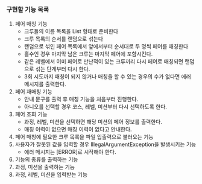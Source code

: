 ### 구현할 기능 목록
1. 페어 매칭 기능
    - 크루들의 이름 목록을 List<String> 형태로 준비한다
    - 크루 목록의 순서를 랜덤으로 섞는다
    - 랜덤으로 섞인 페어 목록에서 앞에서부터 순서대로 두 명씩 페어를 매칭한다
    - 홀수인 경우 마지막 남은 크루는 마지막 페어에 포함시킨다.
    - 같은 레벨에서 이미 페어로 만난적이 있는 크루끼리 다시 페어로 매칭되면 랜덤으로 섞는 단계부터 다시 한다.
    - 3회 시도까지 매칭이 되지 않거나 매칭을 할 수 있는 경우의 수가 없다면 에러 메시지를 출력한다.
2. 페어 재매칭 기능
    - 안내 문구를 출력 후 매칭 기능을 처음부터 진행한다.
    - 아니오를 선택할 경우 코스, 레벨, 미션부터 다시 선택하도록 한다.
3. 페어 조회 기능
    - 과정, 레벨, 미션을 선택하면 해당 미션의 페어 정보를 출력한다.
    - 매칭 이력이 없으면 매칭 이력이 없다고 안내한다.
4. 페어 매칭에 필요한 크루 목록을 파일 입출력으로 불러오는 기능
5. 사용자가 잘못된 값을 입력할 경우 IllegalArgumentException을 발생시키는 기능
   - 에러 메시지는 [ERROR]로 시작해야 한다.
6. 기능의 종류를 출력하는 기능
7. 과정, 미션을 출력하는 기능
8. 과정, 레벨, 미션을 입력받는 기능